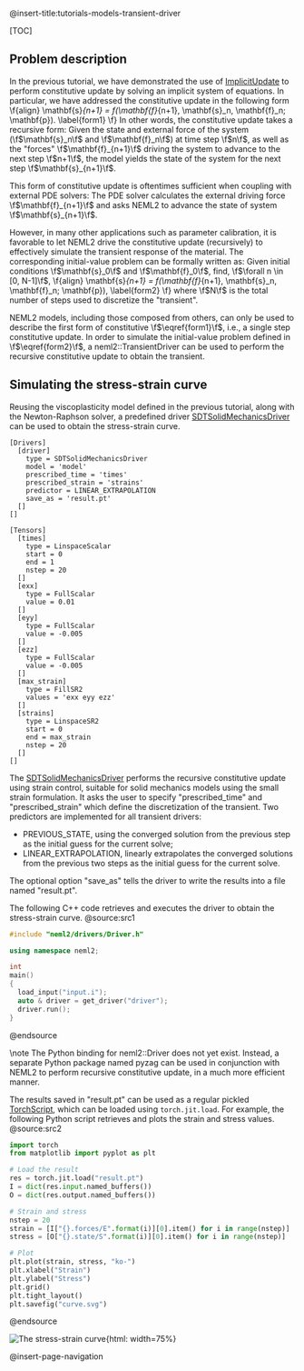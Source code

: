 @insert-title:tutorials-models-transient-driver

[TOC]

## Problem description

In the previous tutorial, we have demonstrated the use of [ImplicitUpdate](#implicitupdate) to perform constitutive update by solving an implicit system of equations. In particular, we have addressed the constitutive update in the following form
\f{align}
  \mathbf{s}_{n+1} = f(\mathbf{f}_{n+1}, \mathbf{s}_n, \mathbf{f}_n; \mathbf{p}). \label{form1}
\f}
In other words, the constitutive update takes a recursive form: Given the state and external force of the system (\f$\mathbf{s}_n\f$ and \f$\mathbf{f}_n\f$) at time step \f$n\f$, as well as the "forces" \f$\mathbf{f}_{n+1}\f$ driving the system to advance to the next step \f$n+1\f$, the model yields the state of the system for the next step \f$\mathbf{s}_{n+1}\f$.

This form of constitutive update is oftentimes sufficient when coupling with external PDE solvers: The PDE solver calculates the external driving force \f$\mathbf{f}_{n+1}\f$ and asks NEML2 to advance the state of system \f$\mathbf{s}_{n+1}\f$.

However, in many other applications such as parameter calibration, it is favorable to let NEML2 drive the constitutive update (recursively) to effectively simulate the transient response of the material. The corresponding initial-value problem can be formally written as: Given initial conditions \f$\mathbf{s}_0\f$ and \f$\mathbf{f}_0\f$, find, \f$\forall n \in [0, N-1]\f$,
\f{align}
  \mathbf{s}_{n+1} = f(\mathbf{f}_{n+1}, \mathbf{s}_n, \mathbf{f}_n; \mathbf{p}), \label{form2}
\f}
where \f$N\f$ is the total number of steps used to discretize the "transient".

NEML2 models, including those composed from others, can only be used to describe the first form of constitutive \f$\eqref{form1}\f$, i.e., a single step constitutive update. In order to simulate the initial-value problem defined in \f$\eqref{form2}\f$, a neml2::TransientDriver can be used to perform the recursive constitutive update to obtain the transient.

## Simulating the stress-strain curve

Reusing the viscoplasticity model defined in the previous tutorial, along with the Newton-Raphson solver, a predefined driver [SDTSolidMechanicsDriver](#sdtsolidmechanicsdriver) can be used to obtain the stress-strain curve.

```
[Drivers]
  [driver]
    type = SDTSolidMechanicsDriver
    model = 'model'
    prescribed_time = 'times'
    prescribed_strain = 'strains'
    predictor = LINEAR_EXTRAPOLATION
    save_as = 'result.pt'
  []
[]

[Tensors]
  [times]
    type = LinspaceScalar
    start = 0
    end = 1
    nstep = 20
  []
  [exx]
    type = FullScalar
    value = 0.01
  []
  [eyy]
    type = FullScalar
    value = -0.005
  []
  [ezz]
    type = FullScalar
    value = -0.005
  []
  [max_strain]
    type = FillSR2
    values = 'exx eyy ezz'
  []
  [strains]
    type = LinspaceSR2
    start = 0
    end = max_strain
    nstep = 20
  []
[]
```

The [SDTSolidMechanicsDriver](#sdtsolidmechanicsdriver) performs the recursive constitutive update using strain control, suitable for solid mechanics models using the small strain formulation. It asks the user to specify "prescribed_time" and "prescribed_strain" which define the discretization of the transient. Two predictors are implemented for all transient drivers:
- PREVIOUS_STATE, using the converged solution from the previous step as the initial guess for the current solve;
- LINEAR_EXTRAPOLATION, linearly extrapolates the converged solutions from the previous two steps as the initial guess for the current solve.

The optional option "save_as" tells the driver to write the results into a file named "result.pt".

The following C++ code retrieves and executes the driver to obtain the stress-strain curve.
@source:src1
```cpp
#include "neml2/drivers/Driver.h"

using namespace neml2;

int
main()
{
  load_input("input.i");
  auto & driver = get_driver("driver");
  driver.run();
}
```
@endsource

\note
The Python binding for neml2::Driver does not yet exist. Instead, a separate Python package named pyzag can be used in conjunction with NEML2 to perform recursive constitutive update, in a much more efficient manner.

The results saved in "result.pt" can be used as a regular pickled [TorchScript](https://pytorch.org/docs/stable/jit.html), which can be loaded using `torch.jit.load`. For example, the following Python script retrieves and plots the strain and stress values.
@source:src2
```python
import torch
from matplotlib import pyplot as plt

# Load the result
res = torch.jit.load("result.pt")
I = dict(res.input.named_buffers())
O = dict(res.output.named_buffers())

# Strain and stress
nstep = 20
strain = [I["{}.forces/E".format(i)][0].item() for i in range(nstep)]
stress = [O["{}.state/S".format(i)][0].item() for i in range(nstep)]

# Plot
plt.plot(strain, stress, "ko-")
plt.xlabel("Strain")
plt.ylabel("Stress")
plt.grid()
plt.tight_layout()
plt.savefig("curve.svg")
```
@endsource

![The stress-strain curve](tutorials/models/transient_driver/curve.svg){html: width=75%}

@insert-page-navigation
